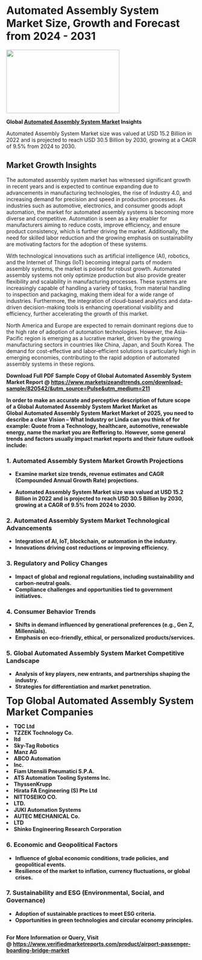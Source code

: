 <H1>Automated Assembly System Market Size, Growth and Forecast from 2024 - 2031</H1><img class="aligncenter size-medium wp-image-584254" src="https://thirdeyenews.in/wp-content/uploads/2024/09/Global-Market-Research-300x168.jpeg" alt="" width="300" height="168" /><p><strong>Global&nbsp;<a href="https://www.marketsizeandtrends.com/download-sample/820542/&amp;utm_source=Pulse&amp;utm_medium=211">Automated Assembly System Market</a> Insights</strong></p><p>Automated Assembly System Market size was valued at USD 15.2 Billion in 2022 and is projected to reach USD 30.5 Billion by 2030, growing at a CAGR of 9.5% from 2024 to 2030.</p><p><h2>Market Growth Insights</h2> <p>The automated assembly system market has witnessed significant growth in recent years and is expected to continue expanding due to advancements in manufacturing technologies, the rise of Industry 4.0, and increasing demand for precision and speed in production processes. As industries such as automotive, electronics, and consumer goods adopt automation, the market for automated assembly systems is becoming more diverse and competitive. Automation is seen as a key enabler for manufacturers aiming to reduce costs, improve efficiency, and ensure product consistency, which is further driving the market. Additionally, the need for skilled labor reduction and the growing emphasis on sustainability are motivating factors for the adoption of these systems.</p> <p><strong></strong></p> <p>With technological innovations such as artificial intelligence (AI), robotics, and the Internet of Things (IoT) becoming integral parts of modern assembly systems, the market is poised for robust growth. Automated assembly systems not only optimize production but also provide greater flexibility and scalability in manufacturing processes. These systems are increasingly capable of handling a variety of tasks, from material handling to inspection and packaging, making them ideal for a wide range of industries. Furthermore, the integration of cloud-based analytics and data-driven decision-making tools is enhancing operational visibility and efficiency, further accelerating the growth of this market.</p> <p>North America and Europe are expected to remain dominant regions due to the high rate of adoption of automation technologies. However, the Asia-Pacific region is emerging as a lucrative market, driven by the growing manufacturing sectors in countries like China, Japan, and South Korea. The demand for cost-effective and labor-efficient solutions is particularly high in emerging economies, contributing to the rapid adoption of automated assembly systems in these regions.</p> <p><strong></p><p><span class=""><strong>Download Full PDF Sample Copy of Global Automated Assembly System Market Report</strong> @ <a href="https://www.marketsizeandtrends.com/download-sample/820542/&amp;utm_source=Pulse&amp;utm_medium=211" target="_blank">https://www.marketsizeandtrends.com/download-sample/820542/&amp;utm_source=Pulse&amp;utm_medium=211</a></span></p><p>In order to make an accurate and perceptive description of future scope of a Global&nbsp;Automated Assembly System Market Market as Global&nbsp;Automated Assembly System Market Market of 2025, you need to describe a clear Vision &ndash; What Industry or Linda can you think of for example: Quote from a Technology, healthcare, automotive, renewable energy, name the market you are Reffering to. However, some general trends and factors usually impact market reports and their future outlook include:</p><h3>1.&nbsp;<strong>Automated Assembly System Market Growth Projections</strong></h3><ul><li>Examine market size trends, revenue estimates and CAGR (Compounded Annual Growth Rate) projections.</li><li><p>Automated Assembly System Market size was valued at USD 15.2 Billion in 2022 and is projected to reach USD 30.5 Billion by 2030, growing at a CAGR of 9.5% from 2024 to 2030.</p></li></ul><h3>2.&nbsp;<strong>Automated Assembly System Market Technological Advancements</strong></h3><ul><li>Integration of AI, IoT, blockchain, or automation in the industry.</li><li>Innovations driving cost reductions or improving efficiency.</li></ul><h3>3.&nbsp;<strong>Regulatory and Policy Changes</strong></h3><ul><li>Impact of global and regional regulations, including sustainability and carbon-neutral goals.</li><li>Compliance challenges and opportunities tied to government initiatives.</li></ul><h3>4.&nbsp;<strong>Consumer Behavior Trends</strong></h3><ul><li>Shifts in demand influenced by generational preferences (e.g., Gen Z, Millennials).</li><li>Emphasis on eco-friendly, ethical, or personalized products/services.</li></ul><h3>5.&nbsp;<strong>Global Automated Assembly System Market Competitive Landscape</strong></h3><ul><li>Analysis of key players, new entrants, and partnerships shaping the industry.</li><li>Strategies for differentiation and market penetration.</li></ul><p data-pm-slice="1 1 []"><span style="color: inherit; font-family: inherit; font-size: 25px;">Top Global Automated Assembly System Market Companies</span></p><div class="" data-test-id=""><p><li>TQC Ltd</li><li> TZZEK Tochnology Co.</li><li>ltd</li><li> Sky-Tag Robotics</li><li> Manz AG</li><li> ABCO Automation</li><li> Inc.</li><li> Fiam Utensili Pneumatici S.P.A.</li><li> ATS Automation Tooling Systems Inc.</li><li> ThyssenKrupp</li><li> Hirata FA Engineering (S) Pte Ltd</li><li> NITTOSEIKO CO.</li><li> LTD.</li><li> JUKI Automation Systems</li><li> AUTEC MECHANICAL Co.</li><li>LTD</li><li> Shinko Engineering Research Corporation</li></p></div><h3>6.&nbsp;<strong>Economic and Geopolitical Factors</strong></h3><ul><li>Influence of global economic conditions, trade policies, and geopolitical events.</li><li>Resilience of the market to inflation, currency fluctuations, or global crises.</li></ul><h3>7.&nbsp;<strong>Sustainability and ESG (Environmental, Social, and Governance)</strong></h3><ul><li>Adoption of sustainable practices to meet ESG criteria.</li><li>Opportunities in green technologies and circular economy principles.</li></ul><h2><strong style="font-size: 14px;">For More Information or Query, Visit @&nbsp;</strong><a style="background-color: #ffffff; font-size: 14px;" href="https://www.marketsizeandtrends.com/report/automated-assembly-system-market/" target="_blank">https://www.verifiedmarketreports.com/product/airport-passenger-boarding-bridge-market</a></h2>
